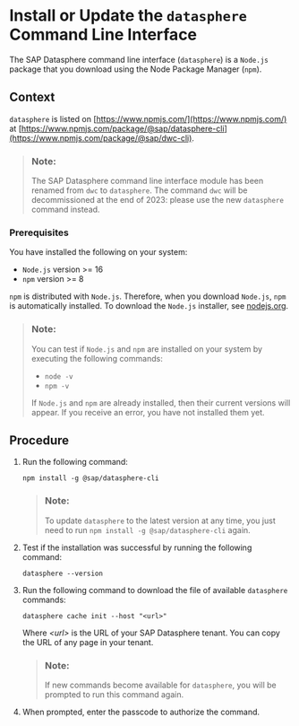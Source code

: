 <!-- loiof7d5eddf20a34a1aa48d8e2c68a44e28 -->

# Install or Update the `datasphere` Command Line Interface

The SAP Datasphere command line interface \(`datasphere`\) is a `Node.js` package that you download using the Node Package Manager \(`npm`\).



## Context

`datasphere` is listed on [https://www.npmjs.com/](https://www.npmjs.com/) at [https://www.npmjs.com/package/@sap/datasphere-cli](https://www.npmjs.com/package/@sap/dwc-cli).

> ### Note:  
> The SAP Datasphere command line interface module has been renamed from `dwc` to `datasphere`. The command `dwc` will be decommissioned at the end of 2023: please use the new `datasphere` command instead.



### Prerequisites

You have installed the following on your system:

-   `Node.js` version \>= 16
-   `npm` version \>= 8

`npm` is distributed with `Node.js`. Therefore, when you download `Node.js`, `npm` is automatically installed. To download the `Node.js` installer, see [nodejs.org](https://nodejs.org/en/).

> ### Note:  
> You can test if `Node.js` and `npm` are installed on your system by executing the following commands:
> 
> -   `node -v`
> -   `npm -v`
> 
> If `Node.js` and `npm` are already installed, then their current versions will appear. If you receive an error, you have not installed them yet.



## Procedure

1.  Run the following command:

    ```
    npm install -g @sap/datasphere-cli
    ```

    > ### Note:  
    > To update `datasphere` to the latest version at any time, you just need to run `npm install -g @sap/datasphere-cli` again.

2.  Test if the installation was successful by running the following command:

    ```
    datasphere --version
    ```

3.  Run the following command to download the file of available `datasphere` commands:

    ```
    datasphere cache init --host "<url>"
    ```

    Where *<url\>* is the URL of your SAP Datasphere tenant. You can copy the URL of any page in your tenant.

    > ### Note:  
    > If new commands become available for `datasphere`, you will be prompted to run this command again.

4.  When prompted, enter the passcode to authorize the command.


